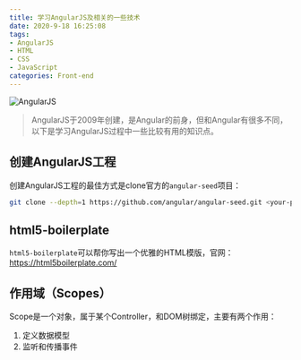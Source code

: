 ```yaml
---
title: 学习AngularJS及相关的一些技术
date: 2020-9-18 16:25:08
tags:
- AngularJS
- HTML 
- CSS
- JavaScript
categories: Front-end
---
```


![AngularJS](https://www.angularjs.net.cn/Application/Home/View/Public/img/AngularJS.png)

> AngularJS于2009年创建，是Angular的前身，但和Angular有很多不同，以下是学习AngularJS过程中一些比较有用的知识点。

<!--more-->

## 创建AngularJS工程

创建AngularJS工程的最佳方式是clone官方的`angular-seed`项目：

```bash
git clone --depth=1 https://github.com/angular/angular-seed.git <your-project-name>
```

## html5-boilerplate

`html5-boilerplate`可以帮你写出一个优雅的HTML模版，官网：<https://html5boilerplate.com/>

## 作用域（Scopes）

Scope是一个对象，属于某个Controller，和DOM树绑定，主要有两个作用：
1. 定义数据模型
2. 监听和传播事件